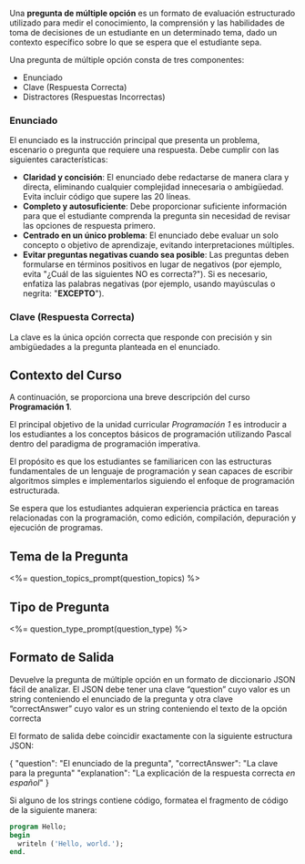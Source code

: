 Una **pregunta de múltiple opción** es un formato de evaluación estructurado utilizado para medir el conocimiento, la comprensión y las habilidades de toma de decisiones de un estudiante en un determinado tema, dado un contexto específico sobre lo que se espera que el estudiante sepa.

Una pregunta de múltiple opción consta de tres componentes:

- Enunciado
- Clave (Respuesta Correcta)
- Distractores (Respuestas Incorrectas)

### **Enunciado**

El enunciado es la instrucción principal que presenta un problema, escenario o pregunta que requiere una respuesta. Debe cumplir con las siguientes características:

- **Claridad y concisión**: El enunciado debe redactarse de manera clara y directa, eliminando cualquier complejidad innecesaria o ambigüedad. Evita incluir código que supere las 20 líneas.
- **Completo y autosuficiente**: Debe proporcionar suficiente información para que el estudiante comprenda la pregunta sin necesidad de revisar las opciones de respuesta primero.
- **Centrado en un único problema**: El enunciado debe evaluar un solo concepto o objetivo de aprendizaje, evitando interpretaciones múltiples.
- **Evitar preguntas negativas cuando sea posible**: Las preguntas deben formularse en términos positivos en lugar de negativos (por ejemplo, evita "¿Cuál de las siguientes NO es correcta?"). Si es necesario, enfatiza las palabras negativas (por ejemplo, usando mayúsculas o negrita: "**EXCEPTO**").

### **Clave (Respuesta Correcta)**

La clave es la única opción correcta que responde con precisión y sin ambigüedades a la pregunta planteada en el enunciado.

## **Contexto del Curso**

A continuación, se proporciona una breve descripción del curso **Programación 1**.

El principal objetivo de la unidad curricular *Programación 1* es introducir a los estudiantes a los conceptos básicos de programación utilizando Pascal dentro del paradigma de programación imperativa.

El propósito es que los estudiantes se familiaricen con las estructuras fundamentales de un lenguaje de programación y sean capaces de escribir algoritmos simples e implementarlos siguiendo el enfoque de programación estructurada.

Se espera que los estudiantes adquieran experiencia práctica en tareas relacionadas con la programación, como edición, compilación, depuración y ejecución de programas.

## **Tema de la Pregunta**

<%= question_topics_prompt(question_topics) %>

## **Tipo de Pregunta**

<%= question_type_prompt(question_type) %>

## **Formato de Salida**

Devuelve la pregunta de múltiple opción en un formato de diccionario JSON fácil de analizar. El JSON debe tener una clave “question” cuyo valor es un string conteniendo el enunciado de la pregunta y otra clave “correctAnswer” cuyo valor es un string conteniendo el texto de la opción correcta

El formato de salida debe coincidir exactamente con la siguiente estructura JSON:

{
  "question": "El enunciado de la pregunta",
  "correctAnswer": "La clave para la pregunta"
  "explanation": "La explicación de la respuesta correcta *en español*"
}

Si alguno de los strings contiene código, formatea el fragmento de código de la siguiente manera:

```pascal
program Hello;
begin
  writeln ('Hello, world.');
end.
```

